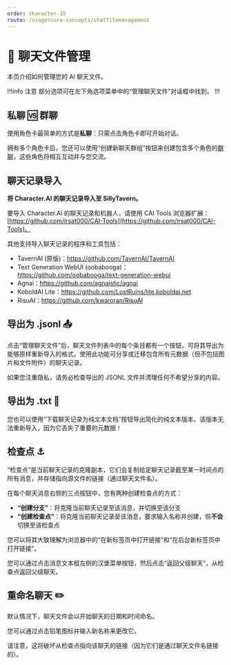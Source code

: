```yaml
---
order: character-15
route: /usage/core-concepts/chatfilemanagement
---
```


# 📁 聊天文件管理

本页介绍如何管理您的 AI 聊天文件。

!!!info 注意
部分选项可在左下角选项菜单中的“管理聊天文件”对话框中找到。
!!!

## 私聊 🆚 群聊

使用角色卡最简单的方式是**私聊**：只需点击角色卡即可开始对话。

拥有多个角色卡后，您还可以使用“创建新聊天群组”按钮来创建包含多个角色的[群聊](/Usage/Characters/groupchats.md)，这些角色将相互互动并与您交流。

## 聊天记录导入

**将 Character.AI 的聊天记录导入至 SillyTavern。**

要导入 Character.AI 的聊天记录和机器人，请使用 CAI Tools 浏览器扩展：[https://github.com/irsat000/CAI-Tools](https://github.com/irsat000/CAI-Tools)。

其他支持导入聊天记录的程序和工具包括：

* TavernAI (原版)：<https://github.com/TavernAI/TavernAI>
* Text Generation WebUI (oobabooga)：<https://github.com/oobabooga/text-generation-webui>
* Agnai：<https://github.com/agnaistic/agnai>
* KoboldAI Lite：<https://github.com/LostRuins/lite.koboldai.net>
* RisuAI：<https://github.com/kwaroran/RisuAI>

## 导出为 .jsonl 📤

点击“管理聊天文件”后，聊天文件列表中的每个条目都有一个按钮，可将其导出为能够原样重新导入的格式。使用此功能可分享或迁移包含所有元数据（但不包括图片和文件附件）的聊天记录。

如果您注重隐私，请务必检查导出的 JSONL 文件并清理任何不希望分享的内容。

## 导出为 .txt 📝

您也可以使用“下载聊天记录为纯文本文档”按钮导出简化的纯文本版本。该版本无法重新导入，因为它丢失了重要的元数据！

## 检查点 ⚓

“检查点”是当前聊天记录的克隆副本，它们会复制给定聊天记录截至某一时间点的所有消息，并存储指向源文件的链接（通过聊天文件名）。

在每个聊天消息右侧的三点按钮中，您有两种创建检查点的方式：

* **“创建分支”**：将克隆当前聊天记录至该消息，并切换至该分支
* **“创建检查点”**：将克隆当前聊天记录至该消息，要求输入名称并创建，但**不会**切换至该检查点

您可以将其大致理解为浏览器中的“在新标签页中打开链接”和“在后台新标签页中打开链接”。

您可以通过点击消息文本框左侧的汉堡菜单按钮，然后点击“返回父级聊天”，从检查点返回父级聊天。

## 重命名聊天 ✏️

默认情况下，聊天文件会以开始聊天的日期和时间命名。

您可以通过点击铅笔图标并输入新名称来更改它。

请注意，这将破坏从检查点指向该聊天的链接（因为它们是通过聊天文件名链接的）。